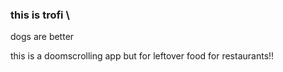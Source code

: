 ### this is trofi \
dogs are better 

this is a doomscrolling app but for leftover food for restaurants!!
